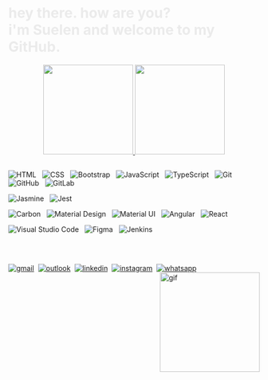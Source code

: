 <!-- INTRODUÇÃO -->
<h1 style="color: #ebebeb;">
  hey there. how are you? <br>
  i'm Suelen and welcome to my GitHub.
</h1> 

<div align="center"> 
  <a href="https://github.com/suenoctisay">
    <img height="180em" src="https://github-readme-stats.vercel.app/api?username=suenoctisay&show_icons=true&theme=dark&include_all_commits=true&count_private=true"/>
    <img height="180em" src="https://github-readme-stats.vercel.app/api/top-langs/?username=suenoctisay&layout=compact&langs_count=7&theme=dark"/>
  </a>
</div>

##

<!-- HARD SKILLS -->
<div>
  <img style="padding-right: 8px;" 
    alt="HTML" 
    src="https://img.shields.io/badge/HTML5-E34F26?style=for-the-badge&logo=html5&logoColor=white"
  />
  <img style="padding-right: 8px;" 
    alt="CSS" 
    src="https://img.shields.io/badge/CSS3-1572B6?style=for-the-badge&logo=css3&logoColor=white"
  />
  <img style="padding-right: 8px;" 
    alt="Bootstrap" 
    src="https://img.shields.io/badge/Bootstrap-563D7C?style=for-the-badge&logo=bootstrap&logoColor=white"
  />
  <img style="padding-right: 8px;" 
    alt="JavaScript" 
    src="https://img.shields.io/badge/JavaScript-323330?style=for-the-badge&logo=javascript&logoColor=F7DF1"
  />
  <img style="padding-right: 8px;" 
    alt="TypeScript" 
    src="https://img.shields.io/badge/TypeScript-007ACC?style=for-the-badge&logo=typescript&logoColor=white"
  />
  <img style="padding-right: 8px;" 
    alt="Git" 
    src="https://img.shields.io/badge/GIT-E44C30?style=for-the-badge&logo=git&logoColor=white"
  />
  <img style="padding-right: 8px;" 
    alt="GitHub" 
    src="https://img.shields.io/badge/GitHub-100000?style=for-the-badge&logo=github&logoColor=white"
  />
  <img style="padding-right: 8px;" 
    alt="GitLab" 
    src="https://img.shields.io/badge/GitLab-330F63?style=for-the-badge&logo=gitlab&logoColor=white"
  />

  <img style="padding-right: 8px;" 
    alt="Jasmine" 
    src="https://img.shields.io/badge/Jasmine-8A4182?style=for-the-badge&logo=Jasmine&logoColor=white"
  />
  <img style="padding-right: 8px;" 
    alt="Jest"
    src="https://img.shields.io/badge/Jest-C21325?style=for-the-badge&logo=jest&logoColor=white"
  />

  <img style="padding-right: 8px;" 
    alt="Carbon" 
    src="https://img.shields.io/badge/Carbon-100000?style=for-the-badge&logo=carbon&logoColor=white"
  />
  <img style="padding-right: 8px;"
    alt="Material Design" 
    src="https://img.shields.io/badge/material%20design-757575?style=for-the-badge&logo=material%20design&logoColor=white"
  />
  <img style="padding-right: 8px;" 
    alt="Material UI" 
    src="https://img.shields.io/badge/Material%20UI-007FFF?style=for-the-badge&logo=mui&logoColor=white"
  />
  <img style="padding-right: 8px;"
    alt="Angular" 
    src="https://img.shields.io/badge/Angular-DD0031?style=for-the-badge&logo=angular&logoColor=white"
  />
  <img style="padding-right: 8px;" 
    alt="React" 
    src="https://img.shields.io/badge/React-20232A?style=for-the-badge&logo=react&logoColor=61DAFB"
  />

  <img style="padding-right: 8px;" 
    alt="Visual Studio Code" 
    src="https://img.shields.io/badge/VSCode-0078D4?style=for-the-badge&logo=visual%20studio%20code&logoColor=white"
  />
  <img style="padding-right: 8px;" 
    alt="Figma" 
    src="https://img.shields.io/badge/Figma-F24E1E?style=for-the-badge&logo=figma&logoColor=white"
  />
  <img style="padding-right: 8px;" 
    alt="Jenkins" 
    src="https://img.shields.io/badge/Jenkins-49728B?style=for-the-badge&logo=jenkins&logoColor=white"
  />
</div>

<br>

##

<!-- CONTACT INFO -->
<div 
  style=
    "
      display: flex;
    "
  > 
  <a href="mailto:suee.santos15@gmail.com" target="_blank" style="margin-right: 8px;">
    <img alt="gmail" src="https://img.shields.io/badge/Gmail-D14836?style=for-the-badge&logo=gmail&logoColor=white">
  </a>
  
  <a href="mailto:suelen_santos@outlook.com"  target="_blank" style="margin-right: 8px;">
    <img alt="outlook" src="https://img.shields.io/badge/Microsoft_Outlook-0078D4?style=for-the-badge&logo=microsoft-outlook&logoColor=white">
  </a>
  
  <a href="https://www.linkedin.com/in/suenoctisay/" target="_blank" style="margin-right: 8px;">
    <img alt="linkedin" src="https://img.shields.io/badge/LinkedIn-0077B5?style=for-the-badge&logo=linkedin&logoColor=white">
  </a>

  <a href="https://www.instagram.com/suenoctisay/" target="_blank" style="margin-right: 8px;">
    <img alt="instagram" src="https://img.shields.io/badge/Instagram-E4405F?style=for-the-badge&logo=instagram&logoColor=white">
  </a>

  <a href="https://api.whatsapp.com/send?phone=19982310114&text=Olá,%20vi%20seu%20perfil%20no%20GitHub%20e%20gostaria%20de%20conversar%20sobe%20seu%20portifólio."  target="_blank">
    <img alt="whatsapp" src="https://img.shields.io/badge/WhatsApp-25D366?style=for-the-badge&logo=whatsapp&logoColor=white">
  </a>
</div>

<div>
  <img align="right" alt="gif" height="200" src="https://media.giphy.com/media/v1.Y2lkPTc5MGI3NjExOGZhODQ1OTFhYTdjZmY1MDU2ZTYxYmY0ZGRkYjM5ZGIzMjlmYzE4NiZjdD1n/2wGXK84nfEtR1JHe1H/giphy.gif">
</div>
